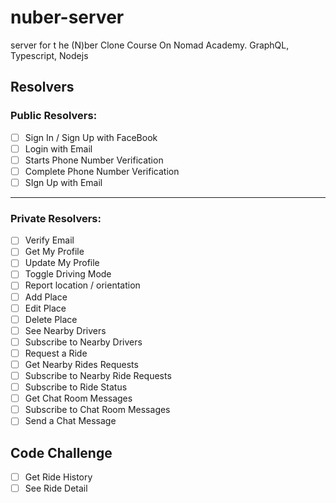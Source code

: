 # nuber-server
server for t he (N)ber Clone Course On Nomad Academy.
GraphQL, Typescript, Nodejs


## Resolvers

### Public Resolvers:

- [ ] Sign In / Sign Up with FaceBook
- [ ] Login with Email
- [ ] Starts Phone Number Verification
- [ ] Complete Phone Number Verification
- [ ] SIgn Up with Email
---
### Private Resolvers:

- [ ] Verify Email
- [ ] Get My Profile
- [ ] Update My Profile
- [ ] Toggle Driving Mode
- [ ] Report location / orientation
- [ ] Add Place
- [ ] Edit Place
- [ ] Delete Place
- [ ] See Nearby Drivers
- [ ] Subscribe to Nearby Drivers
- [ ] Request a Ride
- [ ] Get Nearby Rides Requests
- [ ] Subscribe to Nearby Ride Requests
- [ ] Subscribe to Ride Status
- [ ] Get Chat Room Messages
- [ ] Subscribe to Chat Room Messages
- [ ] Send a Chat Message

## Code Challenge

- [ ] Get Ride History
- [ ] See Ride Detail